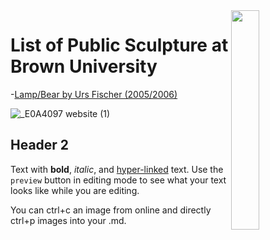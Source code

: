 <img align=right src="https://github.com/NSAWTraining/GithubProjectManagement/blob/main/sandbox/DRAFT_NSAWlogo_v2.png" width=30% height=30%>

# List of Public Sculpture at Brown University

-[Lamp/Bear by Urs Fischer (2005/2006)](https://www.brown.edu/about/public-art/Fischer)

![_E0A4097 website (1)](https://user-images.githubusercontent.com/122575015/236913459-69e504fd-978f-4f93-9997-1b70667af38d.jpg)

## Header 2

Text with **bold**, _italic_, and [hyper-linked](https://ww2.amstat.org/meetings/wsds/2022/index.cfm) text. Use the `preview` button in editing mode to see what your text looks like while you are editing. 

You can ctrl+c an image from online and directly ctrl+p images into your .md. 
